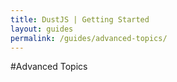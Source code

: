 ```yaml
---
title: DustJS | Getting Started
layout: guides
permalink: /guides/advanced-topics/
---
```


#Advanced Topics
